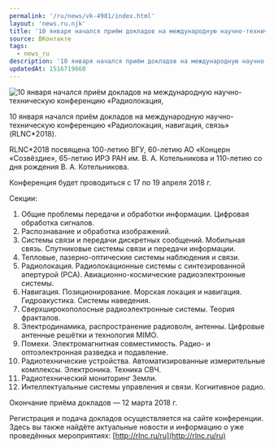 ```yaml
---
permalink: '/ru/news/vk-4981/index.html'
layout: 'news.ru.njk'
title: '10 января начался приём докладов на международную научно-техническую конференцию «Радиолокация,'
source: ВКонтакте
tags:
  - news_ru
description: '10 января начался приём докладов на международную научно-техническую конференцию «Радиолокация,'
updatedAt: 1516719660
---
```

![10 января начался приём докладов на международную научно-техническую конференцию «Радиолокация,](https://sun9-68.userapi.com/impf/oLeqpSM31rRtMaJEfQPC0vBiLlVRulLPnJW5IA/5N8qfCrX9J4.jpg?size=1280x697&quality=96&sign=fe9bd47bf2d93a32cdb842ecbb705405&c_uniq_tag=Towl8nSfxglLK1KTUIUodgwsMu-8hmBCLhlm3KXQw4o&type=album)

10 января начался приём докладов на международную научно-техническую конференцию «Радиолокация, навигация, связь» (RLNC*2018).

RLNC*2018 посвящена 100-летию ВГУ, 60-летию АО «Концерн «Созвёздие», 65-летию ИРЭ РАН им. В. А. Котельникова и 110-летию со дня рождения В. А. Котельникова.

Конференция будет проводиться с 17 по 19 апреля 2018 г.

Секции:
1. Общие проблемы передачи и обработки информации. Цифровая обработка сигналов.
2. Распознавание и обработка изображений.
3. Системы связи и передачи дискретных сообщений. Мобильная связь. Спутниковые системы связи и передачи информации.
4. Тепловые, лазерно-оптические системы наблюдения и связи.
5. Радиолокация. Радиолокационные системы с синтезированной апертурой (РСА). Авиационно-космические радиоэлектронные системы.
6. Навигация. Позиционирование. Морская локация и навигация. Гидроакустика. Системы наведения.
7. Сверхширокополосные радиоэлектронные системы. Теория фракталов.
8. Электродинамика, распространение радиоволн, антенны. Цифровые антенные решётки и технология MIMO.
9. Помехи. Электромагнитная совместимость. Радио- и оптоэлектронная разведка и подавление.
10. Радиотехнические устройства. Автоматизированные измерительные комплексы. Электроника. Техника СВЧ.
11. Радиотехнический мониторинг Земли.
12. Интеллектуальные системы управления и связи. Когнитивное радио.

Окончание приёма докладов — 12 марта 2018 г.

Регистрация и подача докладов осуществляется на сайте конференции. Здесь вы также найдёте актуальные новости и информацию о уже проведённых мероприятиях: [http://rlnc.ru/ru](http://rlnc.ru/ru)
